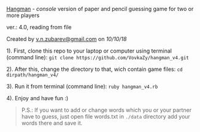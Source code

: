 [Hangman](https://en.wikipedia.org/wiki/Hangman_(game)) - *console* version of paper and pencil guessing game for two or more players

ver.: 4.0, reading from file

Created by v.n.zubarev@gmail.com on *10/10/18*


1). First, clone this repo to your laptop or computer using terminal (command line): `git clone https://github.com/VovkaZy/hangman_v4.git`

2). After this, change the directory to that, wich contain game files: `cd dirpath/hangman_v4/`

3). Run it from terminal (command line): `ruby hangman_v4.rb`

4). Enjoy and have fun :)

> P.S.: If you want to add or change words which you or your partner have to guess, just open file words.txt in `./data` directory add your words there and save it.
